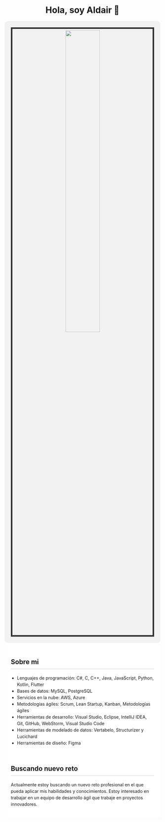 <div align="center">

<h1 align="center">Hola, soy Aldair 👋</h1>

</div>

<div align="center" style="background-color: #f2f2f2; padding: 20px; border-radius: 10px">

  <div style="border: 5px solid #333; padding: 5px">
    <img src="https://t-hub.mx/storage/blog/BJgPuaZEtc1OfU415JFbsd0b4nStv7oweNDABPUN.jpeg" width="50%" height="50%">
  </div>

</div>

<div style="max-width: 600px; margin: 0 auto; padding: 20px; background-color: #fff; border-radius: 10px">

<h2 style="border-bottom: 1px solid #ccc; padding-bottom: 10px">Sobre mi</h2>

<ul style="padding-left: 20px; line-height: 1.5">

<li>Lenguajes de programación: C#, C, C++, Java, JavaScript, Python, Kotlin, Flutter</li>

<li>Bases de datos: MySQL, PostgreSQL</li>  

<li>Servicios en la nube: AWS, Azure</li>

<li>Metodologías ágiles: Scrum, Lean Startup, Kanban, Metodologías ágiles</li>

<li>Herramientas de desarrollo: Visual Studio, Eclipse, IntelliJ IDEA, Git, GitHub, WebStorm, Visual Studio Code</li>

<li>Herramientas de modelado de datos: Vertabelo, Structurizer y Lucichard</li>

<li>Herramientas de diseño: Figma</li>

</ul>  

<br>

<h2 style="border-bottom: 1px solid #ccc; padding-bottom: 10px">Buscando nuevo reto</h2>

<p style="line-height: 1.5">
  Actualmente estoy buscando un nuevo reto profesional en el que pueda aplicar mis habilidades y conocimientos. Estoy interesado en trabajar en un equipo de desarrollo ágil que trabaje en proyectos innovadores.  
</p>

</div>
